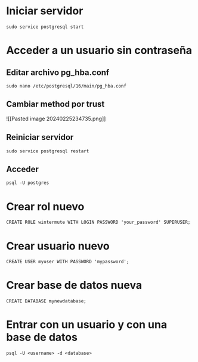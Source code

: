 # Iniciar servidor
```
sudo service postgresql start
```

# Acceder a un usuario sin contraseña
## Editar archivo pg_hba.conf

```
sudo nano /etc/postgresql/16/main/pg_hba.conf
```

## Cambiar method por trust

![[Pasted image 20240225234735.png]]

## Reiniciar servidor

```
sudo service postgresql restart
```

## Acceder

```
psql -U postgres
```


# Crear rol nuevo

```
CREATE ROLE wintermute WITH LOGIN PASSWORD 'your_password' SUPERUSER;
```

# Crear usuario nuevo

```
CREATE USER myuser WITH PASSWORD 'mypassword';

```

# Crear base de datos nueva

```
CREATE DATABASE mynewdatabase;
```


# Entrar con un usuario y con una base de datos

```
psql -U <username> -d <database>
```
